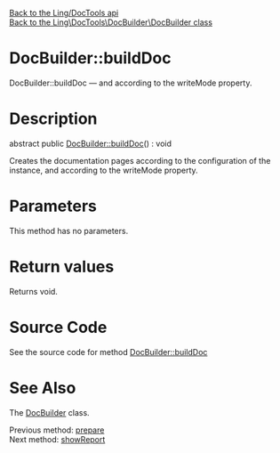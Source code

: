 [Back to the Ling/DocTools api](https://github.com/lingtalfi/DocTools/blob/master/doc/api/Ling/DocTools.md)<br>
[Back to the Ling\DocTools\DocBuilder\DocBuilder class](https://github.com/lingtalfi/DocTools/blob/master/doc/api/Ling/DocTools/DocBuilder/DocBuilder.md)


DocBuilder::buildDoc
================



DocBuilder::buildDoc — and according to the writeMode property.




Description
================


abstract public [DocBuilder::buildDoc](https://github.com/lingtalfi/DocTools/blob/master/doc/api/Ling/DocTools/DocBuilder/DocBuilder/buildDoc.md)() : void




Creates the documentation pages according to the configuration of the instance,
and according to the writeMode property.




Parameters
================

This method has no parameters.


Return values
================

Returns void.








Source Code
===========
See the source code for method [DocBuilder::buildDoc](/blob/master/DocBuilder/DocBuilder.php#L85-L85)


See Also
================

The [DocBuilder](https://github.com/lingtalfi/DocTools/blob/master/doc/api/Ling/DocTools/DocBuilder/DocBuilder.md) class.

Previous method: [prepare](https://github.com/lingtalfi/DocTools/blob/master/doc/api/Ling/DocTools/DocBuilder/DocBuilder/prepare.md)<br>Next method: [showReport](https://github.com/lingtalfi/DocTools/blob/master/doc/api/Ling/DocTools/DocBuilder/DocBuilder/showReport.md)<br>

